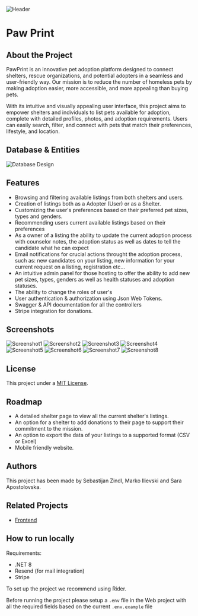 ![Header](.github/header.png)

# Paw Print


## About the Project
PawPrint is an innovative pet adoption platform designed to connect shelters, rescue organizations, 
and potential adopters in a seamless and user-friendly way. 
Our mission is to reduce the number of homeless pets by making adoption easier, more accessible, 
and more appealing than buying pets.

With its intuitive and visually appealing user interface, 
this project aims to empower shelters and individuals to list pets available for adoption, 
complete with detailed profiles, photos, and adoption requirements. Users can easily search, 
filter, and connect with pets that match their preferences, lifestyle, and location.

## Database & Entities 
![Database Design](./.github/db-design.png)

## Features
- Browsing and filtering available listings from both shelters and users.
- Creation of listings both as a Adopter (User) or as a Shelter.
- Customizing the user's preferences based on their preferred pet sizes, types and genders.
- Recommending users current available listings based on their preferences
- As a owner of a listing the ability to update the current adoption process with counselor notes, the adoption status as well as dates to tell the candidate what he can expect
- Email notifications for crucial actions throught the adoption process, such as: new candidates on your listing, new information for your current request on a listing, registration etc... 
- An intuitive admin panel for those hosting to offer the ability to add new pet sizes, types, genders as well as health statuses and adoption statuses.
- The ability to change the roles of user's
- User authentication & authorization using Json Web Tokens.
- Swagger & API documentation for all the controllers
- Stripe integration for donations.
## Screenshots
![Screenshot1](./.github/screenshot-1.png)
![Screenshot2](./.github/screenshot-2.png)
![Screenshot3](./.github/screenshot-3.png)
![Screenshot4](./.github/screenshot-4.jpeg)
![Screenshot5](./.github/screenshot-5.png)
![Screenshot6](./.github/screenshot-6.png)
![Screenshot7](./.github/screenshot-7.png)
![Screenshot8](./.github/screenshot-8.png)

## License

This project under a [MIT License](LICENSE).

## Roadmap
- A detailed shelter page to view all the current shelter's listings. 
- An option for a shelter to add donations to their page to support their commitment to the mission. 
- An option to export the data of your listings to a supported format (CSV or Excel)
- Mobile friendly website.

## Authors

This project has been made by Sebastijan Zindl, Marko Ilievski and Sara Apostolovska. 

## Related Projects
- [Frontend](https://github.com/m1thrandir225/pawprint-frontend)

## How to run locally
Requirements:
 - .NET 8
 - Resend (for mail integration)
 - Stripe 

To set up the project we recommend using Rider.

Before running the project please setup a `.env` file in the Web project with all the required fields based on the current
`.env.example` file 

